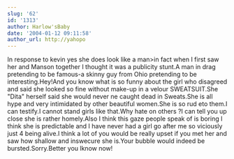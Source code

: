 ```yaml
---
slug: '62'
id: '1313'
author: Harlow'sBaby
date: '2004-01-12 09:11:58'
author_url: http://yahopo
---
```

In response to kevin yes she does look like a man&gt;in fact when I first saw her and Manson together I thought it was a publicity stunt.A man in drag pretending to be famous-a skinny guy from Ohio pretending to be interesting.Hey!And you know what is so funny about the girl who disagreed and said she looked so fine without make-up in a velour SWEATSUIT.She "Dita" herself said she would never ne caught dead in Sweats.She is all hype and very intimidated by other beautiful women.She is so rud eto them.I can testify.I cannot stand girls like that.Why hate on others ?I can tell you up close she is rather homely.Also I think this gaze people speak of is boring I think she is predictable and I have never had a girl go after me so viciously just 4 being alive.I think a lot of you would be really upset if you met her and saw how shallow and inswecure she is.Your bubble would indeed be bursted.Sorry.Better you lknow now!
